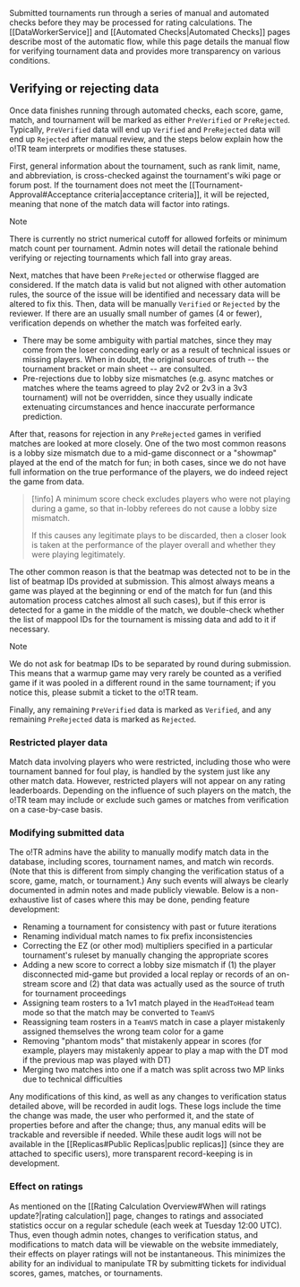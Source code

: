 Submitted tournaments run through a series of manual and automated checks before they may be processed for rating calculations. The [[DataWorkerService]] and [[Automated Checks|Automated Checks]] pages describe most of the automatic flow, while this page details the manual flow for verifying tournament data and provides more transparency on various conditions.

## Verifying or rejecting data

Once data finishes running through automated checks, each score, game, match, and tournament will be marked as either `PreVerified` or `PreRejected`. Typically, `PreVerified` data will end up `Verified` and `PreRejected` data will end up `Rejected` after manual review, and the steps below explain how the o!TR team interprets or modifies these statuses.

First, general information about the tournament, such as rank limit, name, and abbreviation, is cross-checked against the tournament's wiki page or forum post. If the tournament does not meet the [[Tournament-Approval#Acceptance criteria|acceptance criteria]], it will be rejected, meaning that none of the match data will factor into ratings.

> [!note]
> There is currently no strict numerical cutoff for allowed forfeits or minimum match count per tournament. Admin notes will detail the rationale behind verifying or rejecting tournaments which fall into gray areas.

Next, matches that have been `PreRejected` or otherwise flagged are considered. If the match data is valid but not aligned with other automation rules, the source of the issue will be identified and necessary data will be altered to fix this. Then, data will be manually `Verified` or `Rejected` by the reviewer. If there are an usually small number of games (4 or fewer), verification depends on whether the match was forfeited early.

- There may be some ambiguity with partial matches, since they may come from the loser conceding early or as a result of technical issues or missing players. When in doubt, the original sources of truth -- the tournament bracket or main sheet -- are consulted.
- Pre-rejections due to lobby size mismatches (e.g. async matches or matches where the teams agreed to play 2v2 or 2v3 in a 3v3 tournament) will not be overridden, since they usually indicate extenuating circumstances and hence inaccurate performance prediction.

After that, reasons for rejection in any `PreRejected` games in verified matches are looked at more closely. One of the two most common reasons is a lobby size mismatch due to a mid-game disconnect or a "showmap" played at the end of the match for fun; in both cases, since we do not have full information on the true performance of the players, we do indeed reject the game from data.

> [!info]
> A minimum score check excludes players who were not playing during a game, so that in-lobby referees do not cause a lobby size mismatch.
>
> If this causes any legitimate plays to be discarded, then a closer look is taken at the performance of the player overall and whether they were playing legitimately.

The other common reason is that the beatmap was detected not to be in the list of beatmap IDs provided at submission. This almost always means a game was played at the beginning or end of the match for fun (and this automation process catches almost all such cases), but if this error is detected for a game in the middle of the match, we double-check whether the list of mappool IDs for the tournament is missing data and add to it if necessary.

> [!note]
> We do not ask for beatmap IDs to be separated by round during submission. This means that a warmup game may very rarely be counted as a verified game if it was pooled in a different round in the same tournament; if you notice this, please submit a ticket to the o!TR team.

Finally, any remaining `PreVerified` data is marked as `Verified`, and any remaining `PreRejected` data is marked as `Rejected`.

### Restricted player data

Match data involving players who were restricted, including those who were tournament banned for foul play, is handled by the system just like any other match data. However, restricted players will not appear on any rating leaderboards. Depending on the influence of such players on the match, the o!TR team may include or exclude such games or matches from verification on a case-by-case basis.

### Modifying submitted data

The o!TR admins have the ability to manually modify match data in the database, including scores, tournament names, and match win records. (Note that this is different from simply changing the verification status of a score, game, match, or tournament.) Any such events will always be clearly documented in admin notes and made publicly viewable. Below is a non-exhaustive list of cases where this may be done, pending feature development:

- Renaming a tournament for consistency with past or future iterations
- Renaming individual match names to fix prefix inconsistencies
- Correcting the EZ (or other mod) multipliers specified in a particular tournament's ruleset by manually changing the appropriate scores
- Adding a new score to correct a lobby size mismatch if (1) the player disconnected mid-game but provided a local replay or records of an on-stream score and (2) that data was actually used as the source of truth for tournament proceedings
- Assigning team rosters to a 1v1 match played in the `HeadToHead` team mode so that the match may be converted to `TeamVS`
- Reassigning team rosters in a `TeamVS` match in case a player mistakenly assigned themselves the wrong team color for a game
- Removing "phantom mods" that mistakenly appear in scores (for example, players may mistakenly appear to play a map with the DT mod if the previous map was played with DT)
- Merging two matches into one if a match was split across two MP links due to technical difficulties

Any modifications of this kind, as well as any changes to verification status detailed above, will be recorded in audit logs. These logs include the time the change was made, the user who performed it, and the state of properties before and after the change; thus, any manual edits will be trackable and reversible if needed. While these audit logs will not be available in the [[Replicas#Public Replicas|public replicas]] (since they are attached to specific users), more transparent record-keeping is in development.

### Effect on ratings

As mentioned on the [[Rating Calculation Overview#When will ratings update?|rating calculation]] page, changes to ratings and associated statistics occur on a regular schedule (each week at Tuesday 12:00 UTC). Thus, even though admin notes, changes to verification status, and modifications to match data will be viewable on the website immediately, their effects on player ratings will not be instantaneous. This minimizes the ability for an individual to manipulate TR by submitting tickets for individual scores, games, matches, or tournaments.
